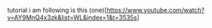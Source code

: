 tutorial i am following is this (one)[https://www.youtube.com/watch?v=AY9MnQ4x3zk&list=WL&index=1&t=3535s]